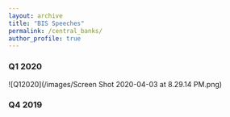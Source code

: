 ```yaml
---
layout: archive
title: "BIS Speeches"
permalink: /central_banks/
author_profile: true
---
```


### Q1 2020

![Q12020](/images/Screen Shot 2020-04-03 at 8.29.14 PM.png)

### Q4 2019
